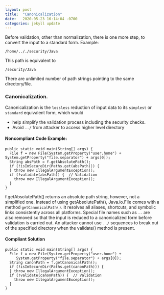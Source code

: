 ```yaml
---
layout: post
title:  "Canonicalization"
date:   2020-05-23 16:14:04 -0700
categories: jekyll update
---
```

Before validation, other than normalization, there is one more step, to convert the input to a standard form.
Example:
```
/home/.././security/Java
```
This path is equivalent to
```
/security/Java
```
There are unlimited number of path strings pointing to the same directory/file.

### Canonicalization.
Canonicalization is the `lossless` reduction of input data to its `simplest` or `standard` equivalent form, which would 
- help simplify the validation process including the security checks.
- Avoid `../` from attacker to access higher level directory

#### Noncompliant Code Example:
```
public static void main(String[] args) {
  File f = new File(System.getProperty("user.home") + System.getProperty("file.separator") + args[0]);
  String absPath = f.getAbsolutePath();
  if (!isInSecureDir(Paths.get(absPath))) {
  } throw new IllegalArgumentException();
  if (!validate(absPath)) {  // Validation
    throw new IllegalArgumentException();
  }
}
```
f.getAbsolutePath() returns an absolute path string, however, not a simplified one.
Instead of using getAbsolutePath(), Java.io.File comes with a method `getCanonicalPath()`.
it resolves all aliases, shortcuts, and symbolic links consistently across all platforms. Special file names such as `..` are also removed so that the input is reduced to a canonicalized form before validation is carried out. An attacker cannot use `../` sequences to break out of the specified directory when the validate() method is present.

#### Compliant Solution
```
public static void main(String[] args) {
  File f = new File(System.getProperty("user.home") +
     System.getProperty("file.separator") + args[0]);
  String canonPath = f.getCanonicalPath();
  if (!isInSecureDir(Paths.get(canonPath))) {
  } throw new IllegalArgumentException();
  if (!validate(canonPath)) {  // Validation
    throw new IllegalArgumentException();
  }
}
```